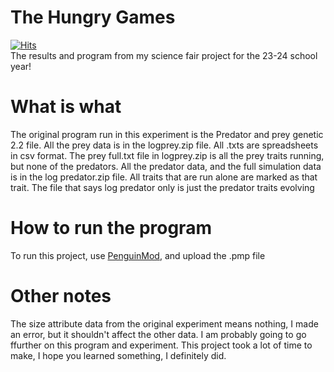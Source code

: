 # The Hungry Games
[![Hits](https://hits.sh/github.com/sebastian-92/evolutiondata.svg?style=for-the-badge&label=views&labelColor=000000)](https://hits.sh/github.com/sebastian-92/evolutiondata/)  
The results and program from my science fair project for the 23-24 school year!
# What is what
The original program run in this experiment is the Predator and prey genetic 2.2 file. All the prey data is in the logprey.zip file. All .txts are spreadsheets in csv format. The prey full.txt file in logprey.zip is all the prey traits running, but none of the predators. All the predator data, and the full simulation data is in the log predator.zip file. All traits that are run alone are marked as that trait. The file that says log predator only is just the predator traits evolving
# How to run the program
To run this project, use [PenguinMod](https://penguinmod.com), and upload the .pmp file
# Other notes
The size attribute data from the original experiment means nothing, I made an error, but it shouldn't affect the other data.
I am probably going to go ffurther on this program and experiment.
This project took a lot of time to make, I hope you learned something, I definitely did.
